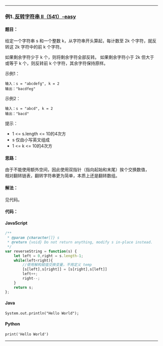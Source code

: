 >


---

### 例1.[ 反转字符串 II（541）-easy](https://leetcode.cn/problems/reverse-string-ii/)

#### 题目：
给定一个字符串 s 和一个整数 k，从字符串开头算起，每计数至 2k 个字符，就反转这 2k 字符中的前 k 个字符。

如果剩余字符少于 k 个，则将剩余字符全部反转。
如果剩余字符小于 2k 但大于或等于 k 个，则反转前 k 个字符，其余字符保持原样。


示例1：
```
输入：s = "abcdefg", k = 2
输出："bacdfeg"
```

示例2：
```
输入：s = "abcd", k = 2
输出："bacd"
```

提示：

- 1 <= s.length <= 10的4次方
- s 仅由小写英文组成
- 1 <= k <= 10的4次方

#### 思路：
由于不能使用额外空间，因此使用双指针（指向起始和末尾）挨个交换数值，  
相对翻转链表，翻转字符串更为简单，本质上还是翻转数组。  

#### 解法：

见代码。

#### 代码：

<!-- tabs:start -->

#### **JavaScript**

```javascript
/**
 * @param {character[]} s
 * @return {void} Do not return anything, modify s in-place instead.
 */
var reverseString = function(s) {
    let left = 0,right = s.length-1;
    while(left<right){
        //使用解构赋值交换变量，不用定义 temp
        [s[left],s[right]] = [s[right],s[left]]
        left++;
        right--;
    }
    return s;
};
```

#### **Java**

```
System.out.println("Hello World");
```

#### **Python**

```
print('Hello World')
```

<!-- tabs:end -->

---